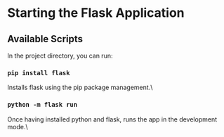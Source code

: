 # Starting the Flask Application

## Available Scripts

In the project directory, you can run:

### `pip install flask`

Installs flask using the pip package management.\

### `python -m flask run`

Once having installed python and flask, runs the app in the development mode.\
